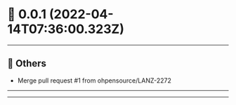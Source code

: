 # :confetti_ball: 0.0.1 (2022-04-14T07:36:00.323Z)
- - -
## :newspaper: Others
* Merge pull request #1 from ohpensource/LANZ-2272
- - -
- - -
